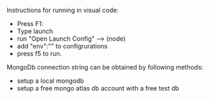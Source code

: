 Instructions for running in visual code:

* Press F1:
* Type launch
* run "Open Launch Config" --> (node)
* add "env":"<yourmongodbconnectionstring>" to configrurations
* press f5 to run.

MongoDb connection string can be obtained by following methods:

- setup a local mongodb
- setup a free mongo atlas db account with a free test db
